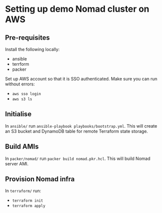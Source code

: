 # Setting up demo Nomad cluster on AWS

## Pre-requisites

Install the following locally:
- ansible
- terrform
- packer

Set up AWS account so that it is SSO authenticated. Make sure you can run without errors:
- `aws sso login`
- `aws s3 ls`

## Initialise

In `ansible/` run `ansible-playbook playbooks/bootstrap.yml`. This will create an S3 bucket and DynamoDB table for remote Terraform state storage.

## Build AMIs

In `packer/nomad/` run `packer build nomad.pkr.hcl`. This will build Nomad server AMI.

## Provision Nomad infra

In `terraform/` run:
- `terraform init`
- `terraform apply`
